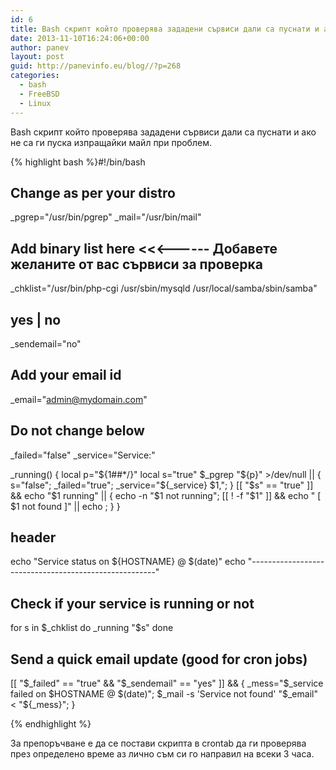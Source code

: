 ```yaml
---
id: 6
title: Bash скрипт който проверява зададени сървиси дали са пуснати и ако не са ги пуска
date: 2013-11-10T16:24:06+00:00
author: panev
layout: post
guid: http://panevinfo.eu/blog//?p=268
categories:
  - bash
  - FreeBSD
  - Linux
---
```

Bash скрипт който проверява зададени сървиси дали са пуснати и ако не са ги пуска изпращайки майл при проблем.  

{% highlight bash %}#!/bin/bash

## Change as per your distro
_pgrep="/usr/bin/pgrep"
_mail="/usr/bin/mail"

## Add binary list here &lt;&lt;&lt;------ Добавете желаните от вас сървиси за проверка
_chklist="/usr/bin/php-cgi /usr/sbin/mysqld /usr/local/samba/sbin/samba"

## yes | no
_sendemail="no"

## Add your email id
_email="admin@mydomain.com"

## Do not change below
_failed="false"
_service="Service:"

_running() {
        local p="${1##*/}"
        local s="true"
        $_pgrep "${p}" >/dev/null || { s="false"; _failed="true"; _service="${_service} $1,"; }
        [[ "$s" == "true" ]] && echo "$1 running" || { echo -n "$1 not running"; [[ ! -f "$1" ]] && echo " [ $1 not found ]" || echo ; }
}

## header
echo "Service status on ${HOSTNAME} @ $(date)"
echo "------------------------------------------------------"

## Check if your service is running or not
for s in $_chklist
do
        _running "$s"
done

## Send a quick email update (good for cron jobs) ##
[[ "$_failed" == "true" && "$_sendemail" == "yes" ]] && { _mess="$_service failed on $HOSTNAME @ $(date)";
                                                     $_mail -s 'Service not found' "$_email" &lt; "${_mess}";
                                                   }

{% endhighlight %}

За препоръчване е да се постави скрипта в crontab да ги проверява през определено време аз лично съм си го направил на всеки 3 часа.